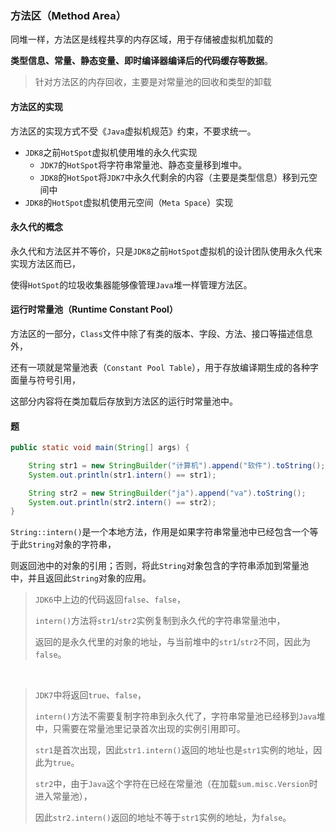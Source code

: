 ### 方法区（Method Area）

同堆一样，方法区是线程共享的内存区域，用于存储被虚拟机加载的

**类型信息、常量、静态变量、即时编译器编译后的代码缓存等数据**。

> 针对方法区的内存回收，主要是对常量池的回收和类型的卸载



#### 方法区的实现

方法区的实现方式不受《`Java`虚拟机规范》约束，不要求统一。

* `JDK8`之前`HotSpot`虚拟机使用堆的永久代实现
  * `JDK7`的`HotSpot`将字符串常量池、静态变量移到堆中。
  * `JDK8`的`HotSpot`将`JDK7`中永久代剩余的内容（主要是类型信息）移到元空间中
* `JDK8`的`HotSpot`虚拟机使用元空间（`Meta Space`）实现



#### 永久代的概念

永久代和方法区并不等价，只是`JDK8`之前`HotSpot`虚拟机的设计团队使用永久代来实现方法区而已，

使得`HotSpot`的垃圾收集器能够像管理`Java`堆一样管理方法区。



#### 运行时常量池（Runtime Constant Pool）

方法区的一部分，`Class`文件中除了有类的版本、字段、方法、接口等描述信息外，

还有一项就是常量池表（`Constant Pool Table`），用于存放编译期生成的各种字面量与符号引用，

这部分内容将在类加载后存放到方法区的运行时常量池中。



#### 题

```Java
public static void main(String[] args) {

    String str1 = new StringBuilder("计算机").append("软件").toString();
    System.out.println(str1.intern() == str1);

    String str2 = new StringBuilder("ja").append("va").toString();
    System.out.println(str2.intern() == str2);
}
```

`String::intern()`是一个本地方法，作用是如果字符串常量池中已经包含一个等于此`String`对象的字符串，

则返回池中的对象的引用；否则，将此`String`对象包含的字符串添加到常量池中，并且返回此`String`对象的应用。

> `JDK6`中上边的代码返回`false`、`false`，
>
> `intern()`方法将`str1`/`str2`实例复制到永久代的字符串常量池中，
>
> 返回的是永久代里的对象的地址，与当前堆中的`str1`/`str2`不同，因此为`false`。

<br />

> `JDK7`中将返回`true`、`false`，
>
> `intern()`方法不需要复制字符串到永久代了，字符串常量池已经移到`Java`堆中，只需要在常量池里记录首次出现的实例引用即可。
>
> 
>
> `str1`是首次出现，因此`str1.intern()`返回的地址也是`str1`实例的地址，因此为`true`。
>
> 
>
> `str2`中，由于`Java`这个字符在已经在常量池（在加载`sum.misc.Version`时进入常量池），
>
> 因此`str2.intern()`返回的地址不等于`str1`实例的地址，为`false`。